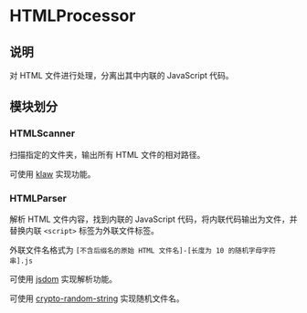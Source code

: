 # HTMLProcessor

## 说明

对 HTML 文件进行处理，分离出其中内联的 JavaScript 代码。

## 模块划分

### HTMLScanner

扫描指定的文件夹，输出所有 HTML 文件的相对路径。

可使用 [klaw](https://github.com/jprichardson/node-klaw) 实现功能。

### HTMLParser

解析 HTML 文件内容，找到内联的 JavaScript 代码，将内联代码输出为文件，并替换内联 `<script>` 标签为外联文件标签。

外联文件名格式为 `[不含后缀名的原始 HTML 文件名]-[长度为 10 的随机字母字符串].js`

可使用 [jsdom](https://github.com/jsdom/jsdom) 实现解析功能。

可使用 [crypto-random-string](https://github.com/sindresorhus/crypto-random-string) 实现随机文件名。